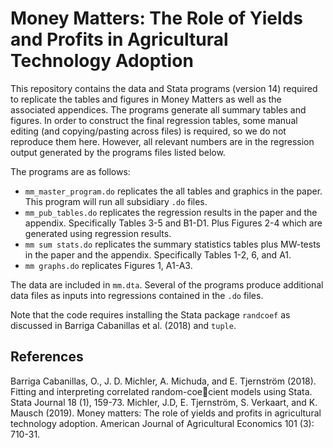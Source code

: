 # Money Matters: The Role of Yields and Profits in Agricultural Technology Adoption

This repository contains the data and Stata programs (version 14) required to replicate the tables and figures in Money Matters as well as the associated appendices. The programs generate all summary tables and figures. In order to construct the final regression tables, some manual editing (and copying/pasting across files) is required, so we do not reproduce them here. However, all relevant numbers are in the regression output generated by the programs files listed below.

The programs are as follows:
- `mm_master_program.do` replicates the all tables and graphics in the paper. This program will run all subsidiary `.do` files.
- `mm_pub_tables.do` replicates the regression results in the paper and the appendix. Specifically Tables 3-5 and B1-D1. Plus Figures 2-4 which are generated using regression results.
- `mm sum stats.do` replicates the summary statistics tables plus MW-tests in the paper and the appendix. Specifically Tables 1-2, 6, and A1.
- `mm graphs.do` replicates Figures 1, A1-A3.

The data are included in `mm.dta`. Several of the programs produce additional data files as inputs into regressions contained in the `.do` files.

Note that the code requires installing the Stata package `randcoef` as discussed in Barriga Cabanillas et al. (2018) and `tuple`.

## References
Barriga Cabanillas, O., J. D. Michler, A. Michuda, and E. Tjernström (2018). Fitting and interpreting correlated random-coecient models using Stata. Stata Journal 18 (1), 159-73.
Michler, J.D, E. Tjernström, S. Verkaart, and K. Mausch (2019). Money matters: The role of yields and profits in agricultural technology adoption. American Journal of Agricultural Economics 101 (3): 710-31.
